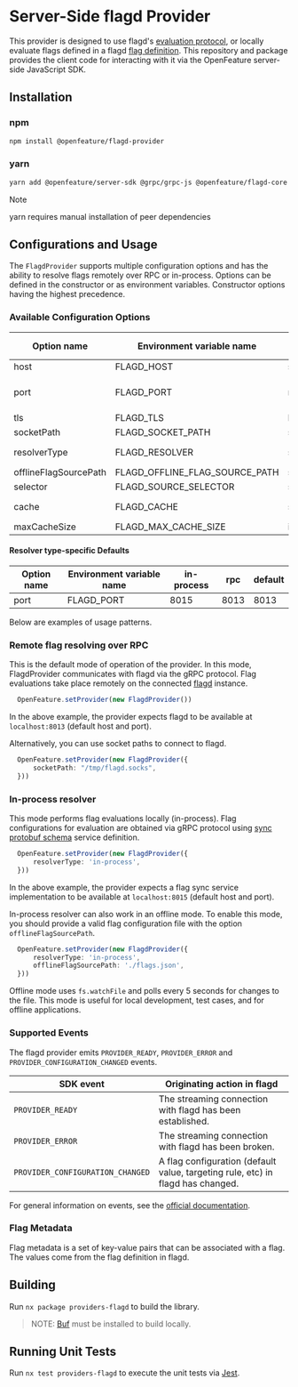 # Server-Side flagd Provider

This provider is designed to use flagd's [evaluation protocol](https://github.com/open-feature/schemas/blob/main/protobuf/schema/v1/schema.proto), or locally evaluate flags defined in a flagd [flag definition](https://github.com/open-feature/schemas/blob/main/json/flagd-definitions.json).
This repository and package provides the client code for interacting with it via the OpenFeature server-side JavaScript SDK.

## Installation

### npm

```sh
npm install @openfeature/flagd-provider
```

### yarn

```sh
yarn add @openfeature/server-sdk @grpc/grpc-js @openfeature/flagd-core
```

> [!NOTE]
> yarn requires manual installation of peer dependencies

## Configurations and Usage

The `FlagdProvider` supports multiple configuration options and has the ability to resolve flags remotely over RPC or in-process.
Options can be defined in the constructor or as environment variables. Constructor options having the highest precedence.

### Available Configuration Options

| Option name                            | Environment variable name      | Type    | Default                                                        | Supported values |
| -------------------------------------- | ------------------------------ | ------- |----------------------------------------------------------------| ---------------- |
| host                                   | FLAGD_HOST                     | string  | localhost                                                      |                  |
| port                                   | FLAGD_PORT                     | number  | [resolver specific defaults](#resolver-type-specific-defaults) |                  |
| tls                                    | FLAGD_TLS                      | boolean | false                                                          |                  |
| socketPath                             | FLAGD_SOCKET_PATH              | string  | -                                                              |                  |
| resolverType                           | FLAGD_RESOLVER                 | string  | rpc                                                            | rpc, in-process  |
| offlineFlagSourcePath                  | FLAGD_OFFLINE_FLAG_SOURCE_PATH | string  | -                                                              |                  |
| selector                               | FLAGD_SOURCE_SELECTOR          | string  | -                                                              |                  |
| cache                                  | FLAGD_CACHE                    | string  | lru                                                            | lru, disabled    |
| maxCacheSize                           | FLAGD_MAX_CACHE_SIZE           | int     | 1000                                                           |                  |

#### Resolver type-specific Defaults

| Option name                            | Environment variable name      |  in-process | rpc  | default |
| -------------------------------------- | ------------------------------ |-------------|------|---------|
| port                                   | FLAGD_PORT                     |  8015       | 8013 | 8013    |

Below are examples of usage patterns.

### Remote flag resolving over RPC

This is the default mode of operation of the provider.
In this mode, FlagdProvider communicates with flagd via the gRPC protocol.
Flag evaluations take place remotely on the connected [flagd](https://flagd.dev/) instance.

```ts
  OpenFeature.setProvider(new FlagdProvider())
```

In the above example, the provider expects flagd to be available at `localhost:8013` (default host and port).

Alternatively, you can use socket paths to connect to flagd.

```ts
  OpenFeature.setProvider(new FlagdProvider({
      socketPath: "/tmp/flagd.socks",
  }))
```

### In-process resolver

This mode performs flag evaluations locally (in-process).
Flag configurations for evaluation are obtained via gRPC protocol using [sync protobuf schema](https://buf.build/open-feature/flagd/file/main:sync/v1/sync_service.proto) service definition.

```ts
  OpenFeature.setProvider(new FlagdProvider({
      resolverType: 'in-process',
  }))
```

In the above example, the provider expects a flag sync service implementation to be available at `localhost:8015` (default host and port).

In-process resolver can also work in an offline mode.
To enable this mode, you should provide a valid flag configuration file with the option `offlineFlagSourcePath`.

```ts
  OpenFeature.setProvider(new FlagdProvider({
      resolverType: 'in-process',
      offlineFlagSourcePath: './flags.json',
  }))
```

Offline mode uses `fs.watchFile` and polls every 5 seconds for changes to the file.
This mode is useful for local development, test cases, and for offline applications.

### Supported Events

The flagd provider emits `PROVIDER_READY`, `PROVIDER_ERROR` and `PROVIDER_CONFIGURATION_CHANGED` events.

| SDK event                        | Originating action in flagd                                                     |
| -------------------------------- | ------------------------------------------------------------------------------- |
| `PROVIDER_READY`                 | The streaming connection with flagd has been established.                       |
| `PROVIDER_ERROR`                 | The streaming connection with flagd has been broken.                            |
| `PROVIDER_CONFIGURATION_CHANGED` | A flag configuration (default value, targeting rule, etc) in flagd has changed. |

For general information on events, see the [official documentation](https://openfeature.dev/docs/reference/concepts/events).

### Flag Metadata

Flag metadata is a set of key-value pairs that can be associated with a flag.
The values come from the flag definition in flagd.

## Building

Run `nx package providers-flagd` to build the library.

> NOTE: [Buf](https://docs.buf.build/installation) must be installed to build locally.

## Running Unit Tests

Run `nx test providers-flagd` to execute the unit tests via [Jest](https://jestjs.io).
